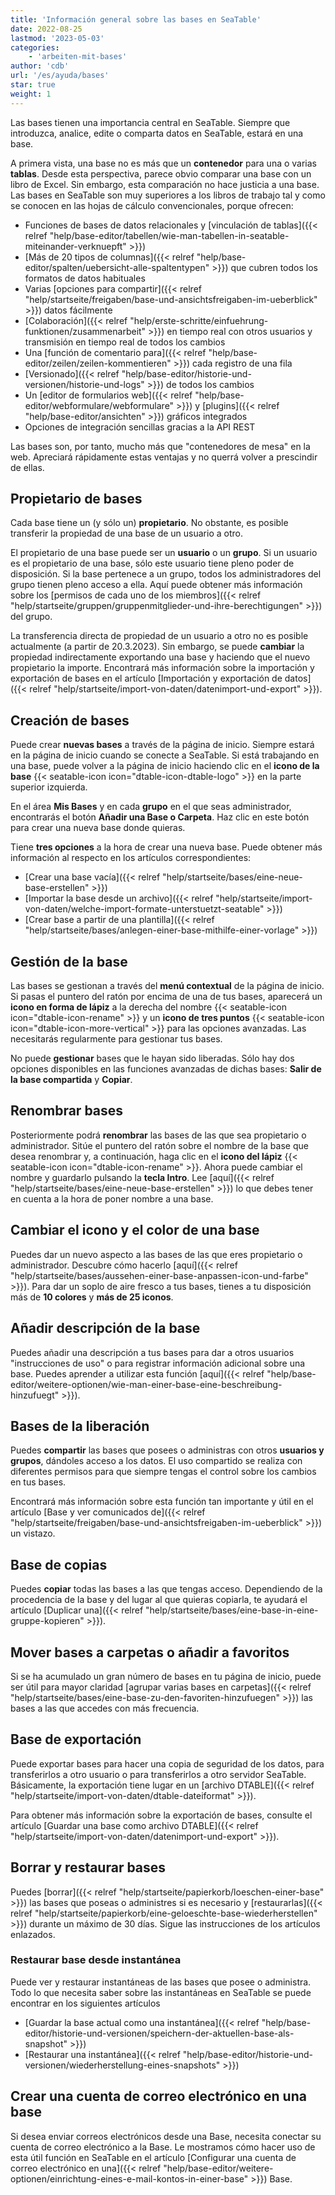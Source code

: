 ```yaml
---
title: 'Información general sobre las bases en SeaTable'
date: 2022-08-25
lastmod: '2023-05-03'
categories:
    - 'arbeiten-mit-bases'
author: 'cdb'
url: '/es/ayuda/bases'
star: true
weight: 1
---
```


Las bases tienen una importancia central en SeaTable. Siempre que introduzca, analice, edite o comparta datos en SeaTable, estará en una base.

A primera vista, una base no es más que un **contenedor** para una o varias **tablas**. Desde esta perspectiva, parece obvio comparar una base con un libro de Excel. Sin embargo, esta comparación no hace justicia a una base. Las bases en SeaTable son muy superiores a los libros de trabajo tal y como se conocen en las hojas de cálculo convencionales, porque ofrecen:

- Funciones de bases de datos relacionales y [vinculación de tablas]({{< relref "help/base-editor/tabellen/wie-man-tabellen-in-seatable-miteinander-verknuepft" >}})
- [Más de 20 tipos de columnas]({{< relref "help/base-editor/spalten/uebersicht-alle-spaltentypen" >}}) que cubren todos los formatos de datos habituales
- Varias [opciones para compartir]({{< relref "help/startseite/freigaben/base-und-ansichtsfreigaben-im-ueberblick" >}}) datos fácilmente
- [Colaboración]({{< relref "help/erste-schritte/einfuehrung-funktionen/zusammenarbeit" >}}) en tiempo real con otros usuarios y transmisión en tiempo real de todos los cambios
- Una [función de comentario para]({{< relref "help/base-editor/zeilen/zeilen-kommentieren" >}}) cada registro de una fila
- [Versionado]({{< relref "help/base-editor/historie-und-versionen/historie-und-logs" >}}) de todos los cambios
- Un [editor de formularios web]({{< relref "help/base-editor/webformulare/webformulare" >}}) y [plugins]({{< relref "help/base-editor/ansichten" >}}) gráficos integrados
- Opciones de integración sencillas gracias a la API REST

Las bases son, por tanto, mucho más que "contenedores de mesa" en la web. Apreciará rápidamente estas ventajas y no querrá volver a prescindir de ellas.

## Propietario de bases

Cada base tiene un (y sólo un) **propietario**. No obstante, es posible transferir la propiedad de una base de un usuario a otro.

El propietario de una base puede ser un **usuario** o un **grupo**. Si un usuario es el propietario de una base, sólo este usuario tiene pleno poder de disposición. Si la base pertenece a un grupo, todos los administradores del grupo tienen pleno acceso a ella. Aquí puede obtener más información sobre los [permisos de cada uno de los miembros]({{< relref "help/startseite/gruppen/gruppenmitglieder-und-ihre-berechtigungen" >}}) del grupo.

La transferencia directa de propiedad de un usuario a otro no es posible actualmente (a partir de 20.3.2023). Sin embargo, se puede **cambiar** la propiedad indirectamente exportando una base y haciendo que el nuevo propietario la importe. Encontrará más información sobre la importación y exportación de bases en el artículo [Importación y exportación de datos]({{< relref "help/startseite/import-von-daten/datenimport-und-export" >}}).

## Creación de bases

Puede crear **nuevas bases** a través de la página de inicio. Siempre estará en la página de inicio cuando se conecte a SeaTable. Si está trabajando en una base, puede volver a la página de inicio haciendo clic en el **icono de la base** {{< seatable-icon icon="dtable-icon-dtable-logo" >}} en la parte superior izquierda.

En el área **Mis Bases** y en cada **grupo** en el que seas administrador, encontrarás el botón **Añadir una Base o Carpeta**. Haz clic en este botón para crear una nueva base donde quieras.

Tiene **tres opciones** a la hora de crear una nueva base. Puede obtener más información al respecto en los artículos correspondientes:

- [Crear una base vacía]({{< relref "help/startseite/bases/eine-neue-base-erstellen" >}})
- [Importar la base desde un archivo]({{< relref "help/startseite/import-von-daten/welche-import-formate-unterstuetzt-seatable" >}})
- [Crear base a partir de una plantilla]({{< relref "help/startseite/bases/anlegen-einer-base-mithilfe-einer-vorlage" >}})

## Gestión de la base

Las bases se gestionan a través del **menú contextual** de la página de inicio. Si pasas el puntero del ratón por encima de una de tus bases, aparecerá un **icono en forma de lápiz** a la derecha del nombre {{< seatable-icon icon="dtable-icon-rename" >}} y un **icono de tres puntos** {{< seatable-icon icon="dtable-icon-more-vertical" >}} para las opciones avanzadas. Las necesitarás regularmente para gestionar tus bases.

No puede **gestionar** bases que le hayan sido liberadas. Sólo hay dos opciones disponibles en las funciones avanzadas de dichas bases: **Salir de la base compartida** y **Copiar**.

## Renombrar bases

Posteriormente podrá **renombrar** las bases de las que sea propietario o administrador. Sitúe el puntero del ratón sobre el nombre de la base que desea renombrar y, a continuación, haga clic en el **icono del lápiz** {{< seatable-icon icon="dtable-icon-rename" >}}. Ahora puede cambiar el nombre y guardarlo pulsando la **tecla Intro**. Lee [aquí]({{< relref "help/startseite/bases/eine-neue-base-erstellen" >}}) lo que debes tener en cuenta a la hora de poner nombre a una base.

## Cambiar el icono y el color de una base

Puedes dar un nuevo aspecto a las bases de las que eres propietario o administrador. Descubre cómo hacerlo [aquí]({{< relref "help/startseite/bases/aussehen-einer-base-anpassen-icon-und-farbe" >}}). Para dar un soplo de aire fresco a tus bases, tienes a tu disposición más de **10 colores** y **más de 25 iconos**.

## Añadir descripción de la base

Puedes añadir una descripción a tus bases para dar a otros usuarios "instrucciones de uso" o para registrar información adicional sobre una base. Puedes aprender a utilizar esta función [aquí]({{< relref "help/base-editor/weitere-optionen/wie-man-einer-base-eine-beschreibung-hinzufuegt" >}}).

## Bases de la liberación

Puedes **compartir** las bases que posees o administras con otros **usuarios y grupos**, dándoles acceso a los datos. El uso compartido se realiza con diferentes permisos para que siempre tengas el control sobre los cambios en tus bases.

Encontrará más información sobre esta función tan importante y útil en el artículo [Base y ver comunicados de]({{< relref "help/startseite/freigaben/base-und-ansichtsfreigaben-im-ueberblick" >}}) un vistazo.

## Base de copias

Puedes **copiar** todas las bases a las que tengas acceso. Dependiendo de la procedencia de la base y del lugar al que quieras copiarla, te ayudará el artículo [Duplicar una]({{< relref "help/startseite/bases/eine-base-in-eine-gruppe-kopieren" >}}).

## Mover bases a carpetas o añadir a favoritos

Si se ha acumulado un gran número de bases en tu página de inicio, puede ser útil para mayor claridad [agrupar varias bases en carpetas]({{< relref "help/startseite/bases/eine-base-zu-den-favoriten-hinzufuegen" >}}) las bases a las que accedes con más frecuencia.

## Base de exportación

Puede exportar bases para hacer una copia de seguridad de los datos, para transferirlos a otro usuario o para transferirlos a otro servidor SeaTable. Básicamente, la exportación tiene lugar en un [archivo DTABLE]({{< relref "help/startseite/import-von-daten/dtable-dateiformat" >}}).

Para obtener más información sobre la exportación de bases, consulte el artículo [Guardar una base como archivo DTABLE]({{< relref "help/startseite/import-von-daten/datenimport-und-export" >}}).

## Borrar y restaurar bases

Puedes [borrar]({{< relref "help/startseite/papierkorb/loeschen-einer-base" >}}) las bases que poseas o administres si es necesario y [restaurarlas]({{< relref "help/startseite/papierkorb/eine-geloeschte-base-wiederherstellen" >}}) durante un máximo de 30 días. Sigue las instrucciones de los artículos enlazados.

### Restaurar base desde instantánea

Puede ver y restaurar instantáneas de las bases que posee o administra. Todo lo que necesita saber sobre las instantáneas en SeaTable se puede encontrar en los siguientes artículos

- [Guardar la base actual como una instantánea]({{< relref "help/base-editor/historie-und-versionen/speichern-der-aktuellen-base-als-snapshot" >}})
- [Restaurar una instantánea]({{< relref "help/base-editor/historie-und-versionen/wiederherstellung-eines-snapshots" >}})

## Crear una cuenta de correo electrónico en una base

Si desea enviar correos electrónicos desde una Base, necesita conectar su cuenta de correo electrónico a la Base. Le mostramos cómo hacer uso de esta útil función en SeaTable en el artículo [Configurar una cuenta de correo electrónico en una]({{< relref "help/base-editor/weitere-optionen/einrichtung-eines-e-mail-kontos-in-einer-base" >}}) Base.
